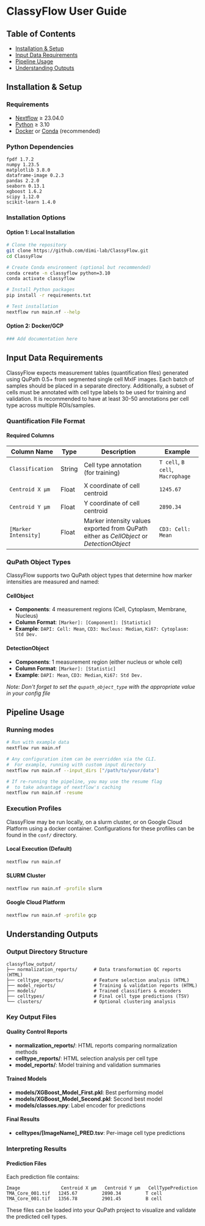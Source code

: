 # ClassyFlow User Guide

## Table of Contents
- [Installation & Setup](#installation--setup)
- [Input Data Requirements](#input-data-requirements)
- [Pipeline Usage](#pipeline-usage)
- [Understanding Outputs](#understanding-outputs)

## Installation & Setup

### Requirements

- [Nextflow](https://www.nextflow.io/) ≥ 23.04.0
- [Python](https://www.python.org/) ≥ 3.10
- [Docker](https://www.docker.com/) or [Conda](https://docs.conda.io/) (recommended)

### Python Dependencies
```
fpdf 1.7.2
numpy 1.23.5
matplotlib 3.8.0
dataframe-image 0.2.3
pandas 2.2.0
seaborn 0.13.1
xgboost 1.6.2
scipy 1.12.0
scikit-learn 1.4.0
```

### Installation Options

#### Option 1: Local Installation
```bash
# Clone the repository
git clone https://github.com/dimi-lab/ClassyFlow.git
cd ClassyFlow

# Create Conda environment (optional but recommended)
conda create -n classyflow python=3.10
conda activate classyflow

# Install Python packages
pip install -r requirements.txt

# Test installation
nextflow run main.nf --help
```

#### Option 2: Docker/GCP
```bash
### Add documentation here
```

## Input Data Requirements
ClassyFlow expects measurement tables (quantification files) generated using QuPath 0.5+ from segmented single cell MxIF images. Each batch of samples should be placed in a separate directory. Additionally, a subset of cells must be annotated with cell type labels to be used for training and validation. It is recommended to have at least 30-50 annotations per cell type across multiple ROIs/samples.

### Quantification File Format

#### Required Columns

| Column Name | Type | Description | Example |
|-------------|------|-------------|---------|
| `Classification` | String | Cell type annotation (for training) | `T cell`, `B cell`, `Macrophage` |
| `Centroid X µm` | Float | X coordinate of cell centroid | `1245.67` |
| `Centroid Y µm` | Float | Y coordinate of cell centroid | `2890.34` |
| `[Marker Intensity]` | Float | Marker intensity values exported from QuPath either as *CellObject* or *DetectionObject* | `CD3: Cell: Mean` |

### QuPath Object Types

ClassyFlow supports two QuPath object types that determine how marker intensities are measured and named:

#### CellObject
- **Components**: 4 measurement regions (Cell, Cytoplasm, Membrane, Nucleus)
- **Column Format**: `[Marker]: [Component]: [Statistic]`
- **Example**: `DAPI: Cell: Mean`, `CD3: Nucleus: Median`, `Ki67: Cytoplasm: Std Dev.`

#### DetectionObject  
- **Components**: 1 measurement region (either nucleus or whole cell)
- **Column Format**: `[Marker]: [Statistic]`
- **Example**: `DAPI: Mean`, `CD3: Median`, `Ki67: Std Dev.`

*Note: Don't forget to set the `qupath_object_type` with the appropriate value in your config file*


## Pipeline Usage

### Running modes
```bash
# Run with example data
nextflow run main.nf

# Any configuration item can be overridden via the CLI. 
#  For example, running with custom input directory
nextflow run main.nf --input_dirs ["/path/to/your/data"]

# If re-running the pipeline, you may use the resume flag 
#  to take advantage of nextflow's caching
nextflow run main.nf -resume
```

### Execution Profiles
ClassyFlow may be run locally, on a slurm cluster, or on Google Cloud Platform using a docker container. Configurations for these profiles can be found in the `conf/` directory.

#### Local Execution (Default)
```bash
nextflow run main.nf
```

#### SLURM Cluster
```bash
nextflow run main.nf -profile slurm
```

#### Google Cloud Platform
```bash
nextflow run main.nf -profile gcp
```

## Understanding Outputs

### Output Directory Structure
```
classyflow_output/
├── normalization_reports/      # Data transformation QC reports (HTML)
├── celltype_reports/           # Feature selection analysis (HTML)
├── model_reports/              # Training & validation reports (HTML)
├── models/                     # Trained classifiers & encoders
├── celltypes/                  # Final cell type predictions (TSV)
└── clusters/                   # Optional clustering analysis
```

### Key Output Files

#### Quality Control Reports
- **normalization_reports/**: HTML reports comparing normalization methods
- **celltype_reports/**: HTML selection analysis per cell type
- **model_reports/**: Model training and validation summaries

#### Trained Models
- **models/XGBoost_Model_First.pkl**: Best performing model
- **models/XGBoost_Model_Second.pkl**: Second best model
- **models/classes.npy**: Label encoder for predictions

#### Final Results
- **celltypes/[ImageName]_PRED.tsv**: Per-image cell type predictions

### Interpreting Results

#### Prediction Files
Each prediction file contains:
```tsv
Image               Centroid X µm   Centroid Y µm   CellTypePrediction
TMA_Core_001.tif   1245.67         2890.34         T cell
TMA_Core_001.tif   1356.78         2901.45         B cell
```
These files can be loaded into your QuPath project to visualize and validate the predicted cell types.

